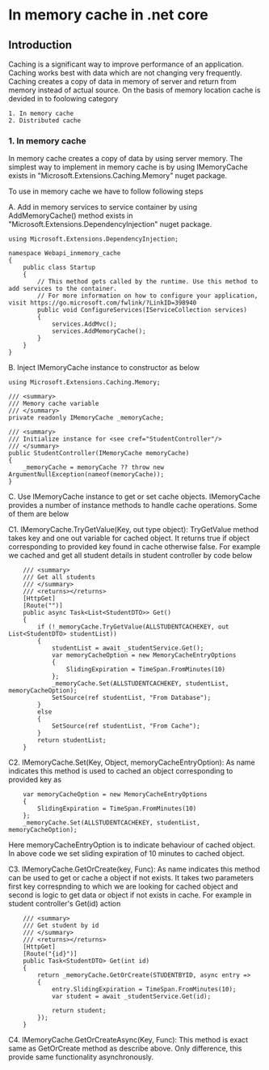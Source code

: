 # In memory cache in .net core

## Introduction
Caching is a significant way to improve performance of an application. Caching works best with data which are not changing very frequently. Caching creates a copy of data in memory of server and return from memory instead of actual source. On the basis of memory location cache is devided in to foolowing category 

	1. In memory cache
	2. Distributed cache

### 1. In memory cache
In memory cache creates a copy of data by using server memory. The simplest way to implement in memory cache is by using IMemoryCache exists in "Microsoft.Extensions.Caching.Memory" nuget package.

To use in memory cache we have to follow following steps 

A. Add in memory services to service container by using AddMemoryCache() method exists in "Microsoft.Extensions.DependencyInjection" nuget package.

	using Microsoft.Extensions.DependencyInjection;

	namespace Webapi_inmemory_cache
	{
		public class Startup
		{
			// This method gets called by the runtime. Use this method to add services to the container.
			// For more information on how to configure your application, visit https://go.microsoft.com/fwlink/?LinkID=398940
			public void ConfigureServices(IServiceCollection services)
			{
				services.AddMvc();
				services.AddMemoryCache();
			}
		}
	}

B. Inject IMemoryCache instance to constructor as below

	using Microsoft.Extensions.Caching.Memory;
	
    /// <summary>
    /// Memory cache variable
    /// </summary>
    private readonly IMemoryCache _memoryCache;

    /// <summary>
    /// Initialize instance for <see cref="StudentController"/>
    /// </summary>
    public StudentController(IMemoryCache memoryCache)
    {
        _memoryCache = memoryCache ?? throw new ArgumentNullException(nameof(memoryCache));
    }

C. Use IMemoryCache instance to get or set cache objects. IMemoryCache provides a number of instance methods to handle cache operations. Some of them are below

C1. IMemoryCache.TryGetValue(Key, out type object):	TryGetValue method takes key and one out variable for cached object. It returns true if object corresponding to provided key found in cache otherwise false. For example we cached and get all student details in student controller by code below
	
	    /// <summary>
        /// Get all students
        /// </summary>
        /// <returns></returns>
        [HttpGet]
        [Route("")]
        public async Task<List<StudentDTO>> Get()
        {
            if (!_memoryCache.TryGetValue(ALLSTUDENTCACHEKEY, out List<StudentDTO> studentList))
            {
                studentList = await _studentService.Get();
                var memoryCacheOption = new MemoryCacheEntryOptions
                {
                    SlidingExpiration = TimeSpan.FromMinutes(10)
                };
                _memoryCache.Set(ALLSTUDENTCACHEKEY, studentList, memoryCacheOption);
                SetSource(ref studentList, "From Database");
            }
            else
            {
                SetSource(ref studentList, "From Cache");
            }
            return studentList;
        }

C2. IMemoryCache.Set(Key, Object, memoryCacheEntryOption): As name indicates this method is used to cached an object corresponding to provided key as 

	    var memoryCacheOption = new MemoryCacheEntryOptions
        {
            SlidingExpiration = TimeSpan.FromMinutes(10)
        };
        _memoryCache.Set(ALLSTUDENTCACHEKEY, studentList, memoryCacheOption);

Here memoryCacheEntryOption is to indicate behaviour of cached object. In above code we set sliding expiration of 10 minutes to cached object.

C3. IMemoryCache.GetOrCreate(key, Func): As name indicates this method can be used to get or cache a object if not exists. It takes two parameters first key correspnding to which we are looking for cached object and second is logic to get data or object if not exists in cache. For example in student controller's Get(id) action

	    /// <summary>
        /// Get student by id
        /// </summary>
        /// <returns></returns>
        [HttpGet]
        [Route("{id}")]
        public Task<StudentDTO> Get(int id)
        {
            return _memoryCache.GetOrCreate(STUDENTBYID, async entry =>
            {
                entry.SlidingExpiration = TimeSpan.FromMinutes(10);
                var student = await _studentService.Get(id);

                return student;
            });
        }

C4. IMemoryCache.GetOrCreateAsync(Key, Func): This method is exact same as GetOrCreate method as describe above. Only difference, this provide same functionality asynchronously.

